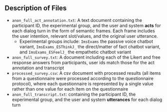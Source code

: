 ## Description of Files

* `anon_full_act_annotation.txt`: A text document containing the participant ID, the experimental group, and the user and system **acts** for each dialog turn in the form of semantic frames. Each frame includes the user intention, relevant slot/values, and the original user utterance.
  * Experimental groups include: `ImsExams` the passive voice chatbot variant, `ImsExams_ESThinkJ_` the direct/matter of fact chatbot variant, and `ImsExams_ESFeelJ_` the empathetic chatbot variant
* `anon_full_survey.txt`: A document including each of the Likert and free response answers from participants, user ids match those for the act annotation and transcript
* `processed_survey.csv`: A csv document with processed results (all items from a questionnaire were processed according to the questionnaire protocol), where each questionnaire is represented by a single value rather than one value for each item on the questionnaire
* `anon_full_transcript.txt`: containing the participant ID, the experimental group, and the user and system **utterances** for each dialog turn